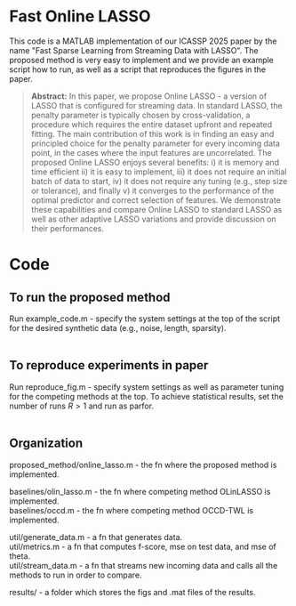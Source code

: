 # Fast Online LASSO

This code is a MATLAB implementation of our ICASSP 2025 paper by the name "Fast Sparse Learning from Streaming Data with LASSO". The proposed method is very easy to implement and we provide an example script how to run, as well as a script that reproduces the figures in the paper. 
 

> **Abstract:** In this paper, we propose Online LASSO - a version of
LASSO that is configured for streaming data. In standard LASSO,
the penalty parameter is typically chosen by cross-validation, a
procedure which requires the entire dataset upfront and repeated
fitting. The main contribution of this work is in finding an easy and
principled choice for the penalty parameter for every incoming
data point, in the cases where the input features are uncorrelated.
The proposed Online LASSO enjoys several benefits: i) it is
memory and time efficient ii) it is easy to implement, iii) it does
not require an initial batch of data to start, iv) it does not require
any tuning (e.g., step size or tolerance), and finally v) it converges
to the performance of the optimal predictor and correct selection
of features. We demonstrate these capabilities and compare Online
LASSO to standard LASSO as well as other adaptive LASSO
variations and provide discussion on their performances.
> 

# Code
## To run the proposed method <br/>
Run example_code.m - specify the system settings at the top of the script for the desired synthetic data (e.g., noise, length, sparsity). <br/>
<br/>

## To reproduce experiments in paper <br/>
Run reproduce_fig.m - specify system settings as well as parameter tuning for the competing methods at the top. To achieve statistical results, set the number of runs $R >1$ and run as parfor. <br/>
<br/>

## Organization <br/>
proposed_method/online_lasso.m  - the fn where the proposed method is implemented. <br/>

baselines/olin_lasso.m - the fn where competing method OLinLASSO is implemented. <br/>
baselines/occd.m - the fn where competing method OCCD-TWL is implemented. <br/>

util/generate_data.m - a fn that generates data. <br/>
util/metrics.m - a fn that computes f-score, mse on test data, and mse of theta. <br/>
util/stream_data.m - a fn that streams new incoming data and calls all the methods to run in order to compare. <br/>

results/ - a folder which stores the figs and .mat files of the results.


